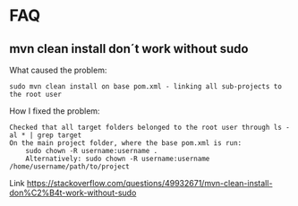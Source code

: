 # FAQ
## mvn clean install don´t work without sudo 
What caused the problem:

    sudo mvn clean install on base pom.xml - linking all sub-projects to the root user

How I fixed the problem:

    Checked that all target folders belonged to the root user through ls -al * | grep target
    On the main project folder, where the base pom.xml is run:
        sudo chown -R username:username .
        Alternatively: sudo chown -R username:username /home/username/path/to/project

Link https://stackoverflow.com/questions/49932671/mvn-clean-install-don%C2%B4t-work-without-sudo
